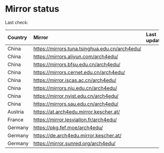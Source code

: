 <script src="./time.js"></script>
# Mirror status
Last check: <script type="text/javascript">localize(1727425685.3379774);</script>

|Country|Mirror|Last update|
|:------|:-----|:----------|
|China|https://mirrors.tuna.tsinghua.edu.cn/arch4edu/|<script type="text/javascript">localize(1727375938);</script>|
|China|https://mirrors.aliyun.com/arch4edu/|<script type="text/javascript">localize(1727375938);</script>|
|China|https://mirrors.bfsu.edu.cn/arch4edu/|<script type="text/javascript">localize(1727375938);</script>|
|China|https://mirrors.cernet.edu.cn/arch4edu/|<script type="text/javascript">localize(1727375938);</script>|
|China|https://mirror.iscas.ac.cn/arch4edu/|<script type="text/javascript">localize(1727375938);</script>|
|China|https://mirrors.nju.edu.cn/arch4edu/|<script type="text/javascript">localize(1727375938);</script>|
|China|https://mirror.nyist.edu.cn/arch4edu/|<script type="text/javascript">localize(1727375938);</script>|
|China|https://mirrors.sau.edu.cn/arch4edu/|<script type="text/javascript">localize(1727375938);</script>|
|Austria|https://at.arch4edu.mirror.kescher.at/|<script type="text/javascript">localize(1727375938);</script>|
|France|https://mirror.lesviallon.fr/arch4edu/|<script type="text/javascript">localize(1727375938);</script>|
|Germany|https://pkg.fef.moe/arch4edu/|<script type="text/javascript">localize(1727375938);</script>|
|Germany|https://de.arch4edu.mirror.kescher.at/|<script type="text/javascript">localize(1727375938);</script>|
|Germany|https://mirror.sunred.org/arch4edu/|<script type="text/javascript">localize(1727375938);</script>|

<script src="./tablefilter/tablefilter.js"></script>
<script src="./table.js"></script>